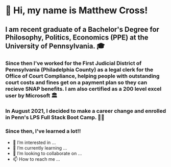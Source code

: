# 👋 Hi, my name is Matthew Cross! 
## I am recent graduate of a Bachelor's Degree for Philosophy, Politics, Economics (PPE) at the University of Pennsylvania. 🎓

### Since then I've worked for the First Judicial District of Pennsylvania (Philadelphia County) as a legal clerk for the Office of Court Compliance, helping people with outstanding court costs and fines get on a payment plan so they can recieve SNAP benefits. I am also certified as a 200 level excel user by Microsoft 🏛️

### In August 2021, I decided to make a career change and enrolled in Penn's LPS Full Stack Boot Camp. 👨‍💻

### Since then, I've learned a lot!! 

- 👀 I’m interested in ...
- 🌱 I’m currently learning ...
- 💞️ I’m looking to collaborate on ...
- 📫 How to reach me ...

<!---
matt-cross23/matt-cross23 is a ✨ special ✨ repository because its `README.md` (this file) appears on your GitHub profile.
You can click the Preview link to take a look at your changes.
--->
